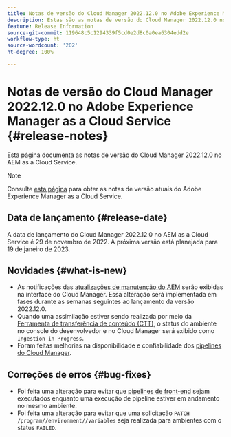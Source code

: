 ```yaml
---
title: Notas de versão do Cloud Manager 2022.12.0 no Adobe Experience Manager as a Cloud Service
description: Estas são as notas de versão do Cloud Manager 2022.12.0 no AEM as a Cloud Service.
feature: Release Information
source-git-commit: 119648c5c1294339f5cd0e2d8c0a0ea6304edd2e
workflow-type: ht
source-wordcount: '202'
ht-degree: 100%

---
```



# Notas de versão do Cloud Manager 2022.12.0 no Adobe Experience Manager as a Cloud Service {#release-notes}

Esta página documenta as notas de versão do Cloud Manager 2022.12.0 no AEM as a Cloud Service.

>[!NOTE]
>
>Consulte [esta página](/help/release-notes/release-notes-cloud/release-notes-current.md) para obter as notas de versão atuais do Adobe Experience Manager as a Cloud Service.

## Data de lançamento {#release-date}

A data de lançamento do Cloud Manager 2022.12.0 no AEM as a Cloud Service é 29 de novembro de 2022. A próxima versão está planejada para 19 de janeiro de 2023.

## Novidades {#what-is-new}

* As notificações das [atualizações de manutenção do AEM](/help/overview/what-is-new-and-different.md#aem-updates) serão exibidas na interface do Cloud Manager. Essa alteração será implementada em fases durante as semanas seguintes ao lançamento da versão 2022.12.0.
* Quando uma assimilação estiver sendo realizada por meio da [Ferramenta de transferência de conteúdo (CTT)](/help/journey-migration/content-transfer-tool/using-content-transfer-tool/overview-content-transfer-tool.md), o status do ambiente no console do desenvolvedor e no Cloud Manager será exibido como `Ingestion in Progress`.
* Foram feitas melhorias na disponibilidade e confiabilidade dos [pipelines do Cloud Manager](/help/implementing/cloud-manager/configuring-pipelines/introduction-ci-cd-pipelines.md).

## Correções de erros {#bug-fixes}

* Foi feita uma alteração para evitar que [pipelines de front-end](/help/implementing/cloud-manager/configuring-pipelines/introduction-ci-cd-pipelines.md#front-end) sejam executados enquanto uma execução de pipeline estiver em andamento no mesmo ambiente.
* Foi feita uma alteração para evitar que uma solicitação `PATCH /program//environment//variables` seja realizada para ambientes com o status `FAILED`.
